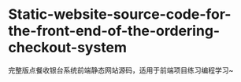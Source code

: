 # Static-website-source-code-for-the-front-end-of-the-ordering-checkout-system
完整版点餐收银台系统前端静态网站源码，适用于前端项目练习编程学习~
